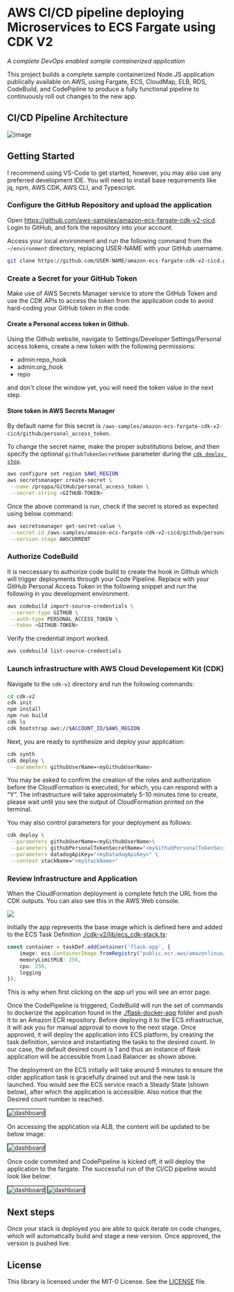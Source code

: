# AWS CI/CD pipeline deploying Microservices to ECS Fargate using CDK V2
_A complete DevOps enabled sample containerized application_

This project builds a complete sample containerized Node.JS application publically available on AWS, using Fargate, ECS, CloudMap, ELB, RDS, CodeBuild, and CodePipline to produce a fully functional pipeline to continuously roll out changes to the new app.

## CI/CD Pipeline Architecture

![image](https://github.com/tcomax/aws-cdk-microservices-cicd-pipeline/assets/31625699/071d3f52-9895-426c-8a10-53e064b51e32)

## Getting Started

I recommend using VS-Code to get started, however, you may also use any preferred
development IDE. You will need to install base requirements like jq, npm, AWS CDK, AWS CLI, and Typescript.

### Configure the GitHub Repository and upload the application

Open https://github.com/aws-samples/amazon-ecs-fargate-cdk-v2-cicd.
Login to GitHub, and fork the repository into your account.

Access your local environment and run the following command from the `~/environment` directory, replacing USER-NAME with your GitHub username. 

```bash
git clone https://github.com/USER-NAME/amazon-ecs-fargate-cdk-v2-cicd.git 
```

### Create a Secret for your GitHub Token

Make use of AWS Secrets Manager service to store the GitHub Token and use the CDK APIs to access the token from the application code to avoid hard-coding your GitHub token in the code. 

#### Create a Personal access token in Github. 
Using the Github website, navigate to Settings/Developer Settings/Personal access tokens, create a new token with the following permissions:

* admin:repo_hook
* admin:org_hook
* repo

and don't close the window yet, you will need the token value in the next step.

#### Store token in AWS Secrets Manager

By default name for this secret is 
`/aws-samples/amazon-ecs-fargate-cdk-v2-cicd/github/personal_access_token`. 

To change the secret name, make the proper substitutions below, and then specify the optional `githubTokenSecretName` parameter during the [`cdk deploy step`](#launch-infrastructure-with-aws-cloud-developement-kit-cdk).

```bash
aws configure set region $AWS_REGION
aws secretsmanager create-secret \
 --name /proppa/GitHub/personal_access_token \
 --secret-string <GITHUB-TOKEN> 
```

Once the above command is run, check if the secret is stored as expected using below command:

```bash
aws secretsmanager get-secret-value \
 --secret-id /aws-samples/amazon-ecs-fargate-cdk-v2-cicd/github/personal_access_token \
 --version-stage AWSCURRENT
```

### Authorize CodeBuild

It is neccessary to authorize code build to create the hook in Github which will
trigger deployments through your Code Pipeline.
Replace <GITHUB-TOKEN> with your GitHub Personal Access Token in the following snippet and run the
following in you development environment.

```bash
aws codebuild import-source-credentials \
 --server-type GITHUB \
 --auth-type PERSONAL_ACCESS_TOKEN \
 --token <GITHUB-TOKEN> 
```

Verify the credential import worked.

```bash
aws codebuild list-source-credentials 
```

### Launch infrastructure with AWS Cloud Developement Kit (CDK)

Navigate to the `cdk-v2` directory and run the following commands:

```bash
cd cdk-v2
cdk init
npm install
npm run build
cdk ls
cdk bootstrap aws://$ACCOUNT_ID/$AWS_REGION
```


Next, you are ready to synthesize and deploy your application:

```bash
cdk synth
cdk deploy \
 --parameters githubUserName=<myGithubUserName>
```

You may be asked to confirm the creation of the roles and authorization before the CloudFormation is executed, for which, you can respond with a “Y”. The infrastructure will take approximately 5-10 minutes time to create, please wait until you see the output of CloudFormation printed on the terminal.

You may also control parameters for your deployment as follows:

```bash
cdk deploy \
 --parameters githubUserName=<myGithubUserName>\
 --parameters githubPersonalTokenSecretName="<myGithubPersonalTokenSecretName>" \
 --parameters datadogApiKey="<myDatadogApiKey>" \
 --context stackName="<myStackName>"
 ```

### Review Infrastructure and Application


When the CloudFormation deployment is complete fetch the URL from the CDK outputs. You can also see this in the AWS Web console.

<img src="images/stack-launch.png" />

Initially the app represents the base image which is defined here
and added to the ECS Task Definition
[./cdk-v2/lib/ecs_cdk-stack.ts](/cdk-v2/lib/ecs_cdk-stack.ts#L87):

```typescript
const container = taskDef.addContainer('flask-app', {
    image: ecs.ContainerImage.fromRegistry("public.ecr.aws/amazonlinux/amazonlinux:2022"),
    memoryLimitMiB: 256,
    cpu: 256,
    logging
});
```

This is why when first clicking on the app url you will see an error page.


Once the CodePipeline is triggered, CodeBuild will run the set of commands to dockerize 
the application found in the [./flask-docker-app](./flask-docker-app) folder and push it to an Amazon ECR repository. 
Before deploying it to the ECS infrastructue, it will ask you for manual approval to move to the next stage. 
Once approved, it will deploy the application into ECS platform, by creating the task definition, 
service and instantiating the tasks to the desired count. In our case, the default desired count is 1 and 
thus an instance of flask application will be accessible from Load Balancer as shown above.

The deployment on the ECS initially will take around 5 minutes to ensure the older application task 
is gracefully drained out and the new task is launched. You would see the ECS service reach a 
Steady State (shown below), after which the application is accessible. Also notice that the Desired count number is reached.

<img src="images/ecs-steadystate.png" alt="dashboard" style="border:1px solid black">

On accessing the application via ALB, the content will be updated to be below image:

<img src="images/ecs-deployed.png" alt="dashboard" style="border:1px solid black">

Once code commited and CodePipeline is kicked off, it will deploy the application to the fargate. The successful run of the CI/CD pipeline would look like below:

<img src="images/stage12-green.png" alt="dashboard" style="border:1px solid black">
<img src="images/stage34-green.png" alt="dashboard" style="border:1px solid black">

## Next steps

Once your stack is deployed you are able to quick iterate on code changes, which
will automatically build and stage a new version. Once approved, the version
is pushed live.


## License
This library is licensed under the MIT-0 License. See the [LICENSE](/LICENSE) file.

